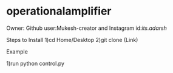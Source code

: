 # operationalamplifier

Owner:  Github user:Mukesh-creator and Instagram id:_its.adarsh_

Steps to Install 
1)cd Home/Desktop
2)git clone (Link)

Example

1)run python control.py

